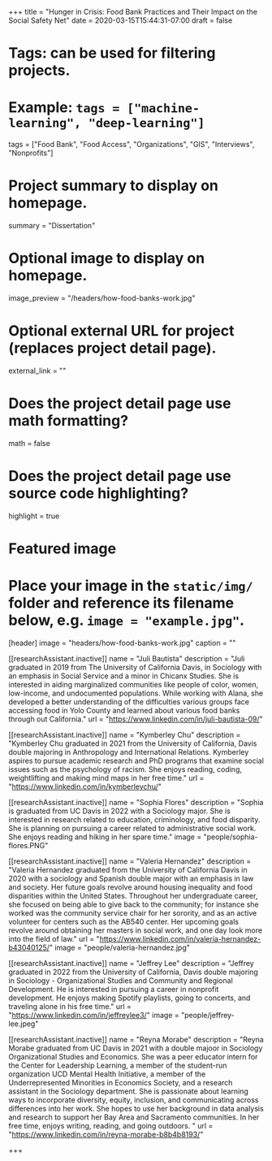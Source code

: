 +++
title = "Hunger in Crisis: Food Bank Practices and Their Impact on the Social Safety Net"
date = 2020-03-15T15:44:31-07:00
draft = false

# Tags: can be used for filtering projects.
# Example: `tags = ["machine-learning", "deep-learning"]`
tags = ["Food Bank", "Food Access", "Organizations", "GIS", "Interviews", "Nonprofits"]

# Project summary to display on homepage.
summary = "Dissertation"

# Optional image to display on homepage.
image_preview = "/headers/how-food-banks-work.jpg"

# Optional external URL for project (replaces project detail page).
external_link = ""

# Does the project detail page use math formatting?
math = false

# Does the project detail page use source code highlighting?
highlight = true

# Featured image
# Place your image in the `static/img/` folder and reference its filename below, e.g. `image = "example.jpg"`.
[header]
image = "headers/how-food-banks-work.jpg"
caption = ""

[[researchAssistant.inactive]]
	name = "Juli Bautista"
	description = "Juli graduated in 2019 from The University of California Davis, in Sociology with an emphasis in Social Service and a minor in Chicanx Studies. She is interested in aiding marginalized communities like people of color, women, low-income, and undocumented populations. While working with Alana, she developed a better understanding of the difficulties various groups face accessing food in Yolo County and learned about various food banks through out California."
	url = "https://www.linkedin.com/in/juli-bautista-09/"

[[researchAssistant.inactive]]
	name = "Kymberley Chu"
	description = "Kymberley Chu graduated in 2021 from the University of California, Davis double majoring in Anthropology and International Relations. Kymberley aspires to pursue academic research and PhD programs that examine social issues such as the psychology of racism. She enjoys reading, coding, weightlifting and making mind maps in her free time."
    url = "https://www.linkedin.com/in/kymberleychu/"

[[researchAssistant.inactive]]
	name = "Sophia Flores"
	description = "Sophia is graduated from UC Davis in 2022 with a Sociology major. She is interested in research related to education, criminology, and food disparity. She is planning on pursuing a career related to administrative social work. She enjoys reading and hiking in her spare time."
	image = "people/sophia-flores.PNG"

[[researchAssistant.inactive]]
	name = "Valeria Hernandez"
	description = "Valeria Hernandez graduated from the University of California Davis in 2020 with a sociology and Spanish double major with an emphasis in law and society. Her future goals revolve around housing inequality and food disparities within the United States. Throughout her undergraduate career, she focused on being able to give back to the community; for instance she worked was the community service chair for her sorority, and as an active volunteer for centers such as the AB540 center. Her upcoming goals revolve around obtaining her masters in social work, and one day look more into the field of law."
	url = "https://www.linkedin.com/in/valeria-hernandez-b43040125/"
	image = "people/valeria-hernandez.jpg"

[[researchAssistant.inactive]]
	name = "Jeffrey Lee"
	description = "Jeffrey graduated in 2022 from the University of California, Davis double majoring in Sociology - Organizational Studies and Community and Regional Development. He is interested in pursuing a career in nonprofit development. He enjoys making Spotify playlists, going to concerts, and traveling alone in his free time."
	url = "https://www.linkedin.com/in/jeffreylee3/"
	image = "people/jeffrey-lee.jpeg"


[[researchAssistant.inactive]]
	name = "Reyna Morabe"
	description = "Reyna Morabe graduated from UC Davis in 2021 with a double majoor in Sociology Organizational Studies and Economics. She was a peer educator intern for the Center for Leadership Learning, a member of the student-run organization UCD Mental Health Initiative, a member of the Underrepresented Minorities in Economics Society, and a research assistant in the Sociology department. She is passionate about learning ways to incorporate diversity, equity, inclusion, and communicating across differences into her work. She hopes to use her background in data analysis and research to support her Bay Area and Sacramento communities. In her free time, enjoys writing, reading, and going outdoors. "
	url = "https://www.linkedin.com/in/reyna-morabe-b8b4b8193/"


+++
